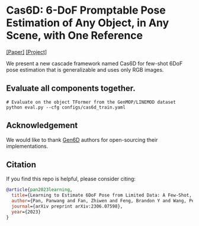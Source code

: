 
# Cas6D: 6-DoF Promptable Pose Estimation of Any Object, in Any Scene, with One Reference

[[Paper]](https://arxiv.org/abs/2306.07598) [[Project]](https://github.com/paulpanwang/Cas6D)  



We present a new cascade framework named Cas6D for few-shot 6DoF pose estimation that is generalizable and uses only RGB images.


## Evaluate all components together.
```shell
# Evaluate on the object TFormer from the GenMOP/LINEMOD dataset
python eval.py --cfg configs/cas6d_train.yaml 

```


## Acknowledgement

We would like to thank [Gen6D](https://github.com/liuyuan-pal/Gen6D) authors for open-sourcing their implementations.


## Citation

If you find this repo is helpful, please consider citing:
```bibtex
@article{pan2023learning,
  title={Learning to Estimate 6DoF Pose from Limited Data: A Few-Shot, Generalizable Approach using RGB Images},
  author={Pan, Panwang and Fan, Zhiwen and Feng, Brandon Y and Wang, Peihao and Li, Chenxin and Wang, Zhangyang},
  journal={arXiv preprint arXiv:2306.07598},
  year={2023}
}

```



